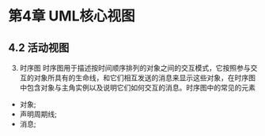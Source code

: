 # 第4章 UML核心视图
## 4.2 活动视图
3. 时序图
时序图用于描述按时间顺序排列的对象之间的交互模式，它按照参与交互的对象所具有的生命线，和它们相互发送的消息来显示这些对象，在时序图中包含对象与主角实例以及说明它们如何交互的消息。时序图中的常见的元素
- 对象;
- 声明周期线;
- 消息;

